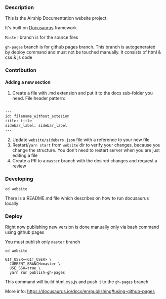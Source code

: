 
### Description

This is the Airship Documentation website project.

It's built on [Docusaurus](https://docusaurus.io) framework

`Master` branch is for the source files

`gh-pages` branch is for github pages branch. This branch is autogenerated by deploy command and must not be touched 
manually. It consists of html & css & js code

### Contribution 

#### Adding a new section

1. Create a file with .md extension and put it to the docs sub-folder you need. File header pattern:

```markdown

---
id: filename_without_extesion
title: title
sidebar_label: sidebar_label  
---
```

2. Update `website/sidebars.json` file with a reference to your new file 
3. Restart/`yarn start` from `website` dir to verify your changes, because you change the structure. You don't need to restart server when you are just editing a file
4. Create a PR to a `master` branch with the desired changes and request a review

### Developing

`cd website` 

There is a README.md file which describes on how to run docusaurus locally 

### Deploy

Right now publishing new version is done manually only via bash command using github pages

You must publish only `master` branch 

```commandline
cd website

GIT_USER=<GIT_USER> \
  CURRENT_BRANCH=master \
  USE_SSH=true \
  yarn run publish-gh-pages
```

This command will build html,css,js and push it to the `gh-pages` branch

More info:
https://docusaurus.io/docs/en/publishing#using-github-pages